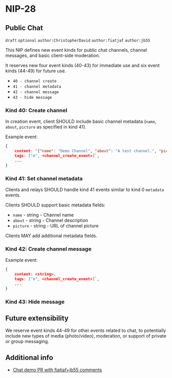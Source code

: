 
NIP-28
======

Public Chat
-----------

`draft` `optional` `author:ChristopherDavid` `author:fiatjaf` `author:jb55`

This NIP defines new event kinds for public chat channels, channel messages, and basic client-side moderation.

It reserves new four event kinds (40-43) for immediate use and six event kinds (44-49) for future use.

- `40 - channel create`
- `41 - channel metadata`
- `42 - channel message`
- `43 - hide message`

### Kind 40: Create channel

In creation event, client SHOULD include basic channel metadata (`name`, `about`, `picture` as specified in kind 41).

Example event:

```json
{
    content: '{"name": "Demo Channel", "about": "A test channel.", "picture": "https://placekitten.com/200/200"}',
    tags: ["e", <channel_create_event>]`,
    ...
}
```


### Kind 41: Set channel metadata

Clients and relays SHOULD handle kind 41 events similar to kind 0 `metadata` events.

Clients SHOULD support basic metadata fields:

- `name` - string - Channel name
- `about` - string - Channel description
- `picture` - string - URL of channel picture

Clients MAY add additional metadata fields.


### Kind 42: Create channel message

Example event:

```json
{
    content: <string>,
    tags: ["e", <channel_create_event>]`,
    ...
}
```

### Kind 43: Hide message





Future extensibility
--------------------

We reserve event kinds 44-49 for other events related to chat, to potentially include new types of media (photo/video), moderation, or support of private or group messaging.



Additional info
---------------

- [Chat demo PR with fiatjaf+jb55 comments](https://github.com/ArcadeCity/arcade/pull/28)
